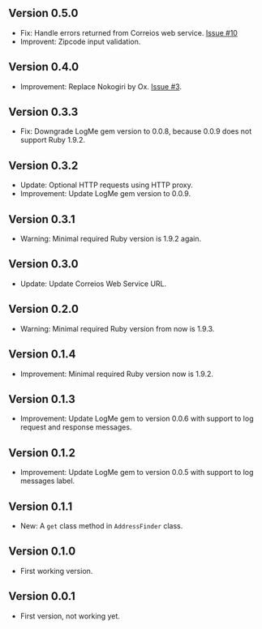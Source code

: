 ## Version 0.5.0
- Fix: Handle errors returned from Correios web service. [Issue #10](https://github.com/prodis/correios-cep/issues/10)
- Improvent: Zipcode input validation.

## Version 0.4.0
- Improvement: Replace Nokogiri by Ox. [Issue #3](https://github.com/prodis/correios-cep/issues/3).

## Version 0.3.3
- Fix: Downgrade LogMe gem version to 0.0.8, because 0.0.9 does not support Ruby 1.9.2.

## Version 0.3.2
- Update: Optional HTTP requests using HTTP proxy.
- Improvement: Update LogMe gem version to 0.0.9.

## Version 0.3.1
- Warning: Minimal required Ruby version is 1.9.2 again.

## Version 0.3.0
- Update: Update Correios Web Service URL.

## Version 0.2.0
- Warning: Minimal required Ruby version from now is 1.9.3.

## Version 0.1.4
- Improvement: Minimal required Ruby version now is 1.9.2.

## Version 0.1.3
- Improvement: Update LogMe gem to version 0.0.6 with support to log request and response messages.

## Version 0.1.2
- Improvement: Update LogMe gem to version 0.0.5 with support to log messages label.

## Version 0.1.1
- New: A `get` class method in `AddressFinder` class.

## Version 0.1.0
- First working version.

## Version 0.0.1
- First version, not working yet.
